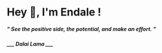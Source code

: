 <h1 title="head"> Hey 👋, I'm Endale !</h1>

**<h5><i>" See the positive side, the potential, and make an effort. "</i></h5>**

*<b>___ Dalai Lama ___</b>*
